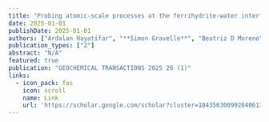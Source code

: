```yaml
---
title: "Probing atomic-scale processes at the ferrihydrite-water interface with reactive molecular dynamics (vol 25, 10, 2024)"
date: 2025-01-01
publishDate: 2025-01-01
authors: ["Ardalan Hayatifar", "**Simon Gravelle**", "Beatriz D Moreno", "Valerie A Schoepfer", "Matthew BJ Lindsay"]
publication_types: ["2"]
abstract: "N/A"
featured: true
publication: "GEOCHEMICAL TRANSACTIONS 2025 26 (1)"
links:
  - icon_pack: fas
    icon: scroll
    name: Link
    url: 'https://scholar.google.com/scholar?cluster=1843563009926406132&hl=en&oi=scholarr'
---
```

